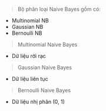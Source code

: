 > Bộ phân loại Naive Bayes gồm có:
- Multinomial NB
- Gaussian NB
- Bernoulli NB

> Multinomial Naive Bayes
- Dữ liệu rời rạc

> Gaussian Naive Bayes
- Dữ liệu liên tục

> Bernoulli Naive Bayes
- Dữ liệu nhị phân (0, 1)

